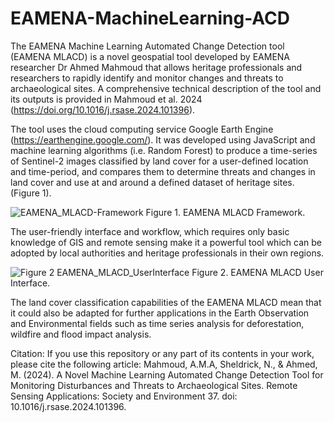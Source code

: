 # EAMENA-MachineLearning-ACD
The EAMENA Machine Learning Automated Change Detection tool (EAMENA MLACD) is a novel geospatial tool developed by EAMENA researcher Dr Ahmed Mahmoud that allows heritage professionals and researchers to rapidly identify and monitor changes and threats to archaeological sites. A comprehensive technical description of the tool and its outputs is provided in Mahmoud et al. 2024 (https://doi.org/10.1016/j.rsase.2024.101396). 

The tool uses the cloud computing service Google Earth Engine (https://earthengine.google.com/). It was developed using JavaScript and machine learning algorithms (i.e. Random Forest) to produce a time-series of Sentinel-2 images classified by land cover for a user-defined location and time-period, and compares them to determine threats and changes in land cover and use at and around a defined dataset of heritage sites. (Figure 1).

![EAMENA_MLACD-Framework](https://github.com/AhmedMAMahmoud/EAMENA-MachineLearning-ACD/assets/104382320/0f058ee8-afd8-41af-8d96-5e2bca28aa3a)
Figure 1. EAMENA MLACD Framework.

The user-friendly interface and workflow, which requires only basic knowledge of GIS and remote sensing make it a powerful tool which can be adopted by local authorities and heritage professionals in their own regions.

![Figure 2 EAMENA_MLACD_UserInterface](https://github.com/user-attachments/assets/71803ce2-d646-4661-a10d-d8e0eeedcf18)
Figure 2. EAMENA MLACD User Interface.

The land cover classification capabilities of the EAMENA MLACD mean that it could also be adapted for further applications in the Earth Observation and Environmental fields such as time series analysis for deforestation, wildfire and flood impact analysis.

Citation:
If you use this repository or any part of its contents in your work, please cite the following article:
Mahmoud, A.M.A, Sheldrick, N., & Ahmed, M. (2024). A Novel Machine Learning Automated Change 	Detection Tool for Monitoring Disturbances and Threats to Archaeological Sites. Remote	 	Sensing Applications: Society and Environment 37. doi: 10.1016/j.rsase.2024.101396.
